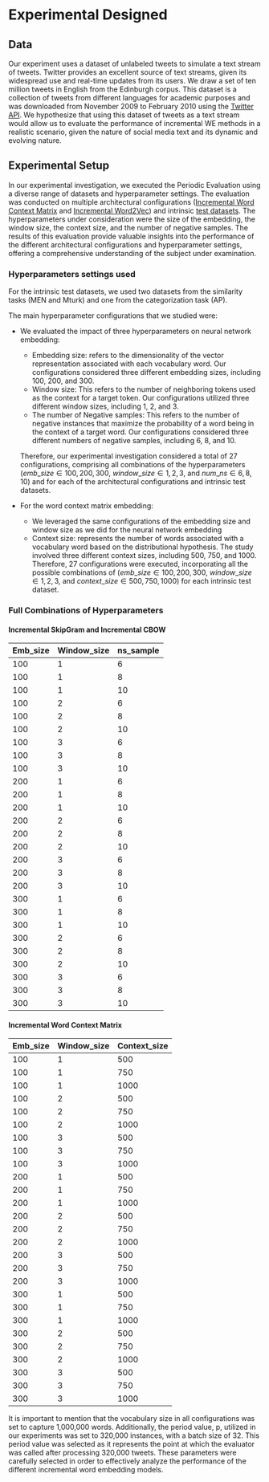 # Experimental Designed

## Data

Our experiment uses a dataset of unlabeled tweets to simulate a text stream of tweets. Twitter provides an excellent source of text streams, given its widespread use and real-time updates from its users. We draw a set of ten million tweets in English from the Edinburgh corpus. This dataset is a collection of tweets from different languages for academic purposes and was downloaded from November 2009 to February 2010 using the [Twitter API](https://developer.twitter.com/en/docs/twitter-api). We hypothesize that using this dataset of tweets as a text stream would allow us to evaluate the performance of incremental WE methods in a realistic scenario, given the nature of social media text and its dynamic and evolving nature.

## Experimental Setup

In our experimental investigation, we executed the Periodic Evaluation using a diverse range of datasets and hyperparameter settings. The evaluation was conducted on multiple architectural configurations ([Incremental Word Context Matrix](https://dccuchile.github.io/rivertext/api/wcm/) and [Incremental Word2Vec](https://dccuchile.github.io/rivertext/api/w2v/)) and intrinsic [test datasets](https://github.com/dccuchile/word-embeddings-benchmarks). The hyperparameters under consideration were the size of the embedding, the window size, the context size, and the number of negative samples. The results of this evaluation provide valuable insights into the performance of the different architectural configurations and hyperparameter settings, offering a comprehensive understanding of the subject under examination.

### Hyperparameters settings used

For the intrinsic test datasets, we used two datasets from the similarity tasks (MEN and Mturk) and one from the categorization task (AP).

The main hyperparameter configurations that we studied were:


* We evaluated the impact of three hyperparameters on neural network embedding:

    * Embedding size: refers to the dimensionality of the vector representation associated with each vocabulary word. Our configurations considered three different embedding sizes, including 100, 200, and 300.
    * Window size: This refers to the number of neighboring tokens used as the context for a target token. Our configurations utilized three different window sizes, including 1, 2, and 3.
    * The number of Negative samples: This refers to the number of negative instances that maximize the probability of a word being in the context of a target word. Our configurations considered three different numbers of negative samples, including 6, 8, and 10.

    Therefore, our experimental investigation considered a total of 27 configurations, comprising all combinations of the hyperparameters ($emb\_size \in {100, 200, 300}$, $window\_size \in {1, 2, 3}$, and $num\_ns \in {6, 8, 10}$) and for each of the architectural configurations and intrinsic test datasets.

* For the word context matrix embedding:
    
    * We leveraged the same configurations of the embedding size and window size as we did for the neural network embedding
    * Context size: represents the number of words associated with a vocabulary word based on the distributional hypothesis. The study involved three different context sizes, including 500, 750, and 1000.
    Therefore, 27 configurations were executed, incorporating all the possible combinations of ($emb\_size \in {100, 200, 300}$, $window\_size \in {1, 2, 3}$, and $context\_size \in {500, 750, 1000}$) for each intrinsic test dataset.


### Full Combinations of Hyperparameters

#### Incremental SkipGram and Incremental CBOW

| Emb_size | Window_size | ns_sample |
|----------|-------------|-----------|
| 100      | 1           | 6         |
| 100      | 1           | 8         |
| 100      | 1           | 10        |
| 100      | 2           | 6         |
| 100      | 2           | 8         |
| 100      | 2           | 10        |
| 100      | 3           | 6         |
| 100      | 3           | 8         |
| 100      | 3           | 10        |
| 200      | 1           | 6         |
| 200      | 1           | 8         |
| 200      | 1           | 10        |
| 200      | 2           | 6         |
| 200      | 2           | 8         |
| 200      | 2           | 10        |
| 200      | 3           | 6         |
| 200      | 3           | 8         |
| 200      | 3           | 10        |
| 300      | 1           | 6         |
| 300      | 1           | 8         |
| 300      | 1           | 10        |
| 300      | 2           | 6         |
| 300      | 2           | 8         |
| 300      | 2           | 10        |
| 300      | 3           | 6         |
| 300      | 3           | 8         |
| 300      | 3           | 10        |

#### Incremental Word Context Matrix

| Emb_size | Window_size | Context_size |
|----------|-------------|--------------|
| 100      | 1           | 500          |
| 100      | 1           | 750          |
| 100      | 1           | 1000         |
| 100      | 2           | 500          |
| 100      | 2           | 750          |
| 100      | 2           | 1000         |
| 100      | 3           | 500          |
| 100      | 3           | 750          |
| 100      | 3           | 1000         |
| 200      | 1           | 500          |
| 200      | 1           | 750          |
| 200      | 1           | 1000         |
| 200      | 2           | 500          |
| 200      | 2           | 750          |
| 200      | 2           | 1000         |
| 200      | 3           | 500          |
| 200      | 3           | 750          |
| 200      | 3           | 1000         |
| 300      | 1           | 500          |
| 300      | 1           | 750          |
| 300      | 1           | 1000         |
| 300      | 2           | 500          |
| 300      | 2           | 750          |
| 300      | 2           | 1000         |
| 300      | 3           | 500          |
| 300      | 3           | 750          |
| 300      | 3           | 1000         |

It is important to mention that the vocabulary size in all configurations was set to capture 1,000,000 words. Additionally, the period value, p, utilized in our experiments was set to 320,000 instances, with a batch size of 32. This period value was selected as it represents the point at which the evaluator was called after processing 320,000 tweets. These parameters were carefully selected in order to effectively analyze the performance of the different incremental word embedding models.   